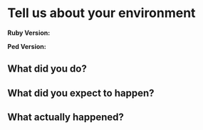 # Tell us about your environment

**Ruby Version:**

**Ped Version:**

## What did you do?

## What did you expect to happen?

## What actually happened?